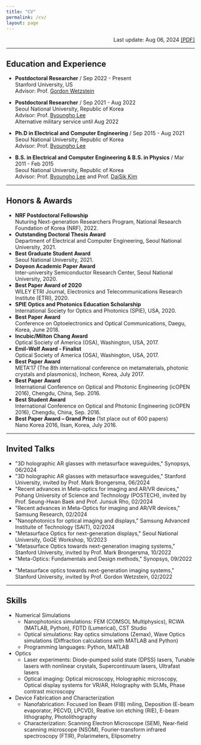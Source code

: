 ```yaml
---
title: "CV"
permalink: /cv/
layout: page
---
```


<div style="text-align: right">

Last update: Aug 06, 2024
<a href="https://gunyeal.github.io/assets/GYLee-CV-240806.pdf">[PDF]</a>

</div>


<style>
:root {
    --color-title: #8c1515;
}
.colorTitle {
    color: var(--color-title);
}
</style>


<!-- ## <span class="colorTitle"> Education </span> -->
<hr style="height:0.3px; margin-top:0; margin-bottom:0">

## Education and Experience

* **Postdoctoral Researcher** / Sep 2022 - Present  
    Stanford University, US  
    Advisor: Prof. [Gordon Wetzstein](https://web.stanford.edu/~gordonwz/)

* **Postdoctoral Researcher** / Sep 2021 - Aug 2022  
    Seoul National University, Republic of Korea  
    Advisor: Prof. [Byoungho Lee](https://scholar.google.com/citations?hl=en&user=VExwDP4AAAAJ)  
    Alternative military service until Aug 2022

* **Ph.D in Electrical and Computer Engineering** / Sep 2015 - Aug 2021  
    Seoul National University, Republic of Korea  
    Advisor: Prof. [Byoungho Lee](https://scholar.google.com/citations?hl=en&user=VExwDP4AAAAJ)

* **B.S. in Electrical and Computer Engineering & B.S. in Physics** / Mar 2011 - Feb 2015  
    Seoul National University, Republic of Korea  
    Advisor: Prof. [Byoungho Lee](https://scholar.google.com/citations?hl=en&user=VExwDP4AAAAJ) and Prof. [DaiSik Kim](https://scholar.google.com/citations?user=bQxexEAAAAAJ&hl=en)

<!-- BS: 03/2011 - 02/2015 -->
<!-- PhD: 09/2015 - 08/2021 -->

<!-- Publications
======
  <ul>{% for post in site.publications %}
    {% include archive-single-cv.html %}
  {% endfor %}</ul> -->

<!-- Talks
======
  <ul>{% for post in site.talks %}
    {% include archive-single-talk-cv.html %}
  {% endfor %}</ul>

Teaching
======
  <ul>{% for post in site.teaching %}
    {% include archive-single-cv.html %}
  {% endfor %}</ul> -->

<!-- ## <span class="colorTitle"> Honors & Awards </span> -->
<hr style="height:0.3px; margin-top:0; margin-bottom:0">

## Honors & Awards

* **NRF Postdoctoral Fellowship**  
  Nuturing Next-generation Researchers Program, National Research Foundation of Korea (NRF), 2022.
* **Outstanding Doctoral Thesis Award**  
  Department of Electrical and Computer Engineering, Seoul National University, 2021.
* **Best Graduate Student Award**  
  Seoul National University, 2021.
* **Doyeon Academic Paper Award**  
  Inter-university Semiconductor Research Center, Seoul National University, 2020.
* **Best Paper Award of 2020**  
  WILEY ETRI Journal, Electronics and Telecommunications Research Institute (ETRI), 2020.
* **SPIE Optics and Photonics Education Scholarship**  
  International Society for Optics and Photonics (SPIE), USA, 2020.
* **Best Paper Award**  
  Conference on Optoelectronics and Optical Communications, Daegu, Korea, June 2018.
* **Incubic/Milton Chang Award**  
  Optical Society of America (OSA), Washington, USA, 2017.
* **Emil-Wolf Award - Finalist**  
  Optical Society of America (OSA), Washington, USA, 2017.
* **Best Paper Award**  
  META'17 (The 8th international conference on metamaterials, photonic crystals and plasmonics), Incheon, Korea, July 2017.
* **Best Paper Award**  
  International Conference on Optical and Photonic Engineering (icOPEN 2016), Chengdu, China, Sep. 2016.
* **Best Student Award**  
  International Conference on Optical and Photonic Engineering (icOPEN 2016), Chengdu, China, Sep. 2016.
* **Best Paper Award – Grand Prize** (1st place out of 600 papers)  
  Nano Korea 2016, Ilsan, Korea, July 2016.

<!-- ## Keynotes and Invited Talks -->
<hr style="height:0.3px; margin-top:0; margin-bottom:0">

## Invited Talks

* "3D holographic AR glasses with metasurface waveguides," Synopsys, 06/2024
* "3D holographic AR glasses with metasurface waveguides," Stanford University, invited by Prof. Mark Brongersma, 06/2024
* "Recent advances in Meta-optics for imaging and AR/VR devices," Pohang University of Science and Technology (POSTECH), invited by Prof. Seung-Hwan Baek and Prof. Junsuk Rho, 02/2024
* "Recent advances in Meta-Optics for imaging and AR/VR devices," Samsung Research, 02/2024
* "Nanophotonics for optical imaging and displays," Samsung Advanced Instituite of Technology (SAIT), 02/2024
* "Metasurface Optics for next-generation displays," Seoul National University, GoGE Workshop, 10/2023
* "Metasurface Optics towards next-generation imaging systems," Stanford University, invited by Prof. Mark Brongersma, 10/2022
* "Meta-Optics: Fundamentals and Design methods," Synopsys, 09/2022
<!-- * "Metasurfaces: Principle and Applications - Metalens and Metahologram," LIPAK, 07/2022 -->
* "Metasurface optics towards next-generation imaging systems," Stanford University, invited by Prof. Gordon Wetzstein, 02/2022

<!-- ## <span class="colorTitle"> Skills </span> -->
<hr style="height:0.3px; margin-top:0; margin-bottom:0">

## Skills

* Numerical Simulations
  * Nanophotonics simulations: FEM (COMSOL Multiphysics), RCWA (MATLAB, Python), FDTD (Lumerical), CST Studio
  * Optical simulations: Ray optics simulations (Zemax), Wave Optics simulations (Diffraction calculations with MATLAB and Python)
  * Programming languages: Python, MATLAB
* Optics
  * Laser experiments: Diode-pumped solid state (DPSS) lasers, Tunable lasers with nonlinear crystals, Supercontinuum lasers, Ultrafast lasers
  * Optical imaging: Optical microscopy, Holographic microscopy, Optical display systems for VR/AR, Holography with SLMs, Phase contrast microscopy
* Device Fabrication and Characterization
  * Nanofabrication: Focused Ion Beam (FIB) miling, Deposition (E-beam evaporator, PECVD, LPCVD), Reative ion etching (RIE), E-beam lithography, Photolithography
  * Characterization: Scanning Electron Microscope (SEM), Near-field scanning microscope (NSOM), Fourier-transform infrared spectroscopy (FTIR), Polarimeters, Elipsometry

